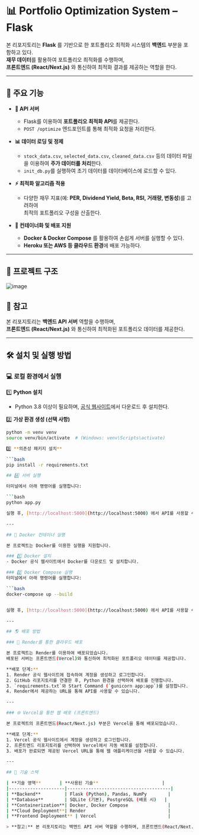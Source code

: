 # 📊 Portfolio Optimization System – Flask

본 리포지토리는 **Flask** 를 기반으로 한 포트폴리오 최적화 시스템의 **백엔드** 부분을 포함하고 있다.  
**재무 데이터**를 활용하여 포트폴리오 최적화를 수행하며,  
**프론트엔드 (React/Next.js)** 와 통신하여 최적화 결과를 제공하는 역할을 한다.

---

## 🚀 주요 기능

- **📡 API 서버**  
  - Flask를 이용하여 **포트폴리오 최적화 API**를 제공한다.  
  - `POST /optimize` 엔드포인트를 통해 최적화 요청을 처리한다.

- **📊 데이터 로딩 및 정제**  
  - `stock_data.csv`, `selected_data.csv`, `cleaned_data.csv` 등의 데이터 파일을 이용하여 **주가 데이터를 처리**한다.  
  - `init_db.py`를 실행하여 초기 데이터를 데이터베이스에 로드할 수 있다.

- **⚡ 최적화 알고리즘 적용**  
  - 다양한 재무 지표(예: **PER, Dividend Yield, Beta, RSI, 거래량, 변동성**)를 고려하여  
    최적의 포트폴리오 구성을 산출한다.

- **🔧 컨테이너화 및 배포 지원**  
  - **Docker & Docker Compose** 를 활용하여 손쉽게 서버를 실행할 수 있다.  
  - **Heroku 또는 AWS 등 클라우드 환경**에 배포 가능하다.

---

## 📁 프로젝트 구조

![image](https://github.com/user-attachments/assets/6cc9343c-1b21-4666-a217-7b901550d4e6)


## 📝 참고  
본 리포지토리는 **백엔드 API 서버** 역할을 수행하며,  
**프론트엔드 (React/Next.js)** 와 통신하여 최적화된 포트폴리오 데이터를 제공한다.

---

## 🛠 설치 및 실행 방법

### 💻 로컬 환경에서 실행

1️⃣ **Python 설치**  
   - Python 3.8 이상이 필요하며, [공식 웹사이트](https://www.python.org/)에서 다운로드 후 설치한다.

2️⃣ **가상 환경 생성 (선택 사항)**  
   ```bash
   python -m venv venv
   source venv/bin/activate  # (Windows: venv\Scripts\activate)

3️⃣ **의존성 패키지 설치**  

```bash
pip install -r requirements.txt

## 4️⃣ 서버 실행

터미널에서 아래 명령어를 실행합니다:

```bash
python app.py

실행 후, [http://localhost:5000](http://localhost:5000) 에서 API를 사용할 수 있습니다.

---

## 🐳 Docker 컨테이너 실행

본 프로젝트는 Docker를 이용한 실행을 지원합니다.

### 1️⃣ Docker 설치
- Docker 공식 웹사이트에서 Docker를 다운로드 및 설치합니다.

### 2️⃣ Docker Compose 실행
터미널에서 아래 명령어를 실행합니다:

```bash
docker-compose up --build


실행 후, [http://localhost:5000](http://localhost:5000) 에서 API를 사용할 수 있습니다.

---

## 🌎 배포 방법

### 🚀 Render를 통한 클라우드 배포

본 프로젝트는 Render를 이용하여 배포되었습니다.  
배포된 서버는 프론트엔드(Vercel)와 통신하여 최적화된 포트폴리오 데이터를 제공합니다.

**배포 단계:**
1. Render 공식 웹사이트에 접속하여 계정을 생성하고 로그인합니다.
2. GitHub 리포지토리를 연결한 후, Python 환경을 선택하여 배포를 진행합니다.
3. `requirements.txt`와 Start Command (`gunicorn app:app`)를 설정합니다.
4. Render에서 제공하는 URL을 통해 API를 사용할 수 있습니다.

---

### 🌐 Vercel을 통한 웹 배포 (프론트엔드)

본 프로젝트의 프론트엔드(React/Next.js) 부분은 Vercel을 통해 배포되었습니다.

**배포 단계:**
1. Vercel 공식 웹사이트에서 계정을 생성하고 로그인합니다.
2. 프론트엔드 리포지토리를 선택하여 Vercel에서 자동 배포를 설정합니다.
3. 배포가 완료되면 제공된 Vercel URL을 통해 웹 애플리케이션을 사용할 수 있습니다.

---

## 📌 기술 스택

| **기술 영역**       | **사용된 기술**                        |
|---------------------|---------------------------------------|
| **Backend**         | Flask (Python), Pandas, NumPy        |
| **Database**        | SQLite (기본), PostgreSQL (배포 시)   |
| **Containerization**| Docker, Docker Compose               |
| **Cloud Deployment**| Render                               |
| **Frontend Deployment** | Vercel                           |

> **참고:** 본 리포지토리는 백엔드 API 서버 역할을 수행하며, 프론트엔드(React/Next.js)와 통신하여 최적화된 포트폴리오 데이터를 제공합니다.


